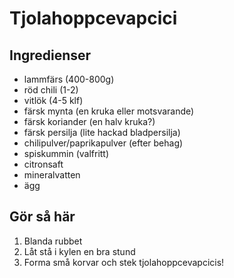 # Tjolahoppcevapcici

## Ingredienser

- lammfärs (400-800g)
- röd chili (1-2)
- vitlök (4-5 klf)
- färsk mynta (en kruka eller motsvarande)
- färsk koriander (en halv kruka?)
- färsk persilja (lite hackad bladpersilja)
- chilipulver/paprikapulver (efter behag)
- spiskummin (valfritt)
- citronsaft
- mineralvatten
- ägg


## Gör så här

1. Blanda rubbet
2. Låt stå i kylen en bra stund
3. Forma små korvar och stek tjolahoppcevapcicis!
